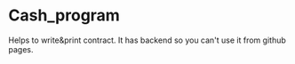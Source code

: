 # Cash_program
Helps to write&amp;print contract. It has backend so you can't use it from github pages.
